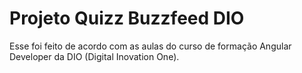 # Projeto Quizz Buzzfeed DIO

Esse foi feito de acordo com as aulas do curso de formação Angular Developer da DIO (Digital Inovation One).
